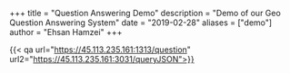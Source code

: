 +++
title = "Question Answering Demo"
description = "Demo of our Geo Question Answering System"
date = "2019-02-28"
aliases = ["demo"]
author = "Ehsan Hamzei"
+++

{{< qa url="https://45.113.235.161:1313/question" url2="https://45.113.235.161:3031/queryJSON">}}

